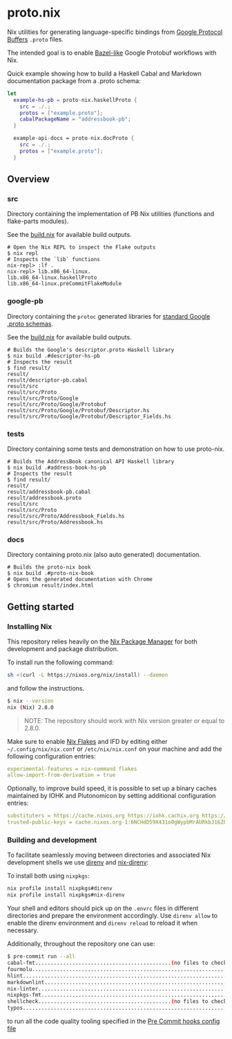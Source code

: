 # proto.nix

Nix utilities for generating language-specific bindings from [Google Protocol
Buffers](https://developers.google.com/protocol-buffers) `.proto` files.

The intended goal is to enable
[Bazel-like](https://blog.bazel.build/2017/02/27/protocol-buffers.html) Google
Protobuf workflows with Nix.

Quick example showing how to build a Haskell Cabal and Markdown documentation package from a .proto schema:

```nix
let
  example-hs-pb = proto-nix.haskellProto {
    src = ./.;
    protos = ["example.proto"];
    cabalPackageName = "addressbook-pb";
  }

  example-api-docs = proto-nix.docProto {
    src = ./.;
    protos = ["example.proto"];
  }
```

## Overview

### src

Directory containing the implementation of PB Nix utilities (functions and flake-parts modules).

See the [build.nix](./src/build.nix) for available build outputs.

```shell
# Open the Nix REPL to inspect the Flake outputs
$ nix repl
# Inspects the `lib` functions
nix-repl> :lf .
nix-repl> lib.x86_64-linux.
lib.x86_64-linux.haskellProto
lib.x86_64-linux.preCommitFlakeModule
```

### google-pb

Directory containing the `protoc` generated libraries for [standard Google .proto schemas](https://github.com/protocolbuffers/protobuf/tree/main/src).

See the [build.nix](./google-pb/build.nix) for available build outputs.

```shell
# Builds the Google's descriptor.proto Haskell library
$ nix build .#descriptor-hs-pb
# Inspects the result
$ find result/
result/
result/descriptor-pb.cabal
result/src
result/src/Proto
result/src/Proto/Google
result/src/Proto/Google/Protobuf
result/src/Proto/Google/Protobuf/Descriptor.hs
result/src/Proto/Google/Protobuf/Descriptor_Fields.hs
```

### tests

Directory containing some tests and demonstration on how to use proto-nix.

```shell
# Builds the AddressBook canonical API Haskell library
$ nix build .#address-book-hs-pb
# Inspects the result
$ find result/
result/
result/addressbook-pb.cabal
result/addressbook.proto
result/src
result/src/Proto
result/src/Proto/Addressbook_Fields.hs
result/src/Proto/Addressbook.hs
```

### docs

Directory containing proto.nix (also auto generated) documentation.

```shell
# Builds the proto-nix book
$ nix build .#proto-nix-book
# Opens the generated documentation with Chrome
$ chromium result/index.html
```

## Getting started

### Installing Nix

This repository relies heavily on the [Nix Package
Manager](https://nixos.org/download.html) for both development and package
distribution.

To install run the following command:

```sh
sh <(curl -L https://nixos.org/nix/install) --daemon
```

and follow the instructions.

```sh
$ nix --version
nix (Nix) 2.8.0
```

> NOTE: The repository should work with Nix version greater or equal to 2.8.0.

Make sure to enable [Nix Flakes](https://nixos.wiki/wiki/Flakes#Enable_flakes)
and IFD by editing either `~/.config/nix/nix.conf` or `/etc/nix/nix.conf` on
your machine and add the following configuration entries:

```yaml
experimental-features = nix-command flakes
allow-import-from-derivation = true
```

Optionally, to improve build speed, it is possible to set up a binary caches
maintained by IOHK and Plutonomicon by setting additional configuration entries:

```yaml
substituters = https://cache.nixos.org https://iohk.cachix.org https://cache.iog.io https://public-plutonomicon.cachix.org
trusted-public-keys = cache.nixos.org-1:6NCHdD59X431o0gWypbMrAURkbJ16ZPMQFGspcDShjY= hydra.iohk.io:f/Ea+s+dFdN+3Y/G+FDgSq+a5NEWhJGzdjvKNGv0/EQ= iohk.cachix.org-1:DpRUyj7h7V830dp/i6Nti+NEO2/nhblbov/8MW7Rqoo= public-plutonomicon.cachix.org-1:3AKJMhCLn32gri1drGuaZmFrmnue+KkKrhhubQk/CWc=
```

### Building and development

To facilitate seamlessly moving between directories and associated Nix development shells we use [direnv](https://direnv.net) and [nix-direnv](https://github.com/nix-community/nix-direnv):

To install both using `nixpkgs`:

```sh
nix profile install nixpkgs#direnv
nix profile install nixpkgs#nix-direnv
```

Your shell and editors should pick up on the `.envrc` files in different directories and prepare the environment accordingly.
Use `direnv allow` to enable the direnv environment and `direnv reload` to reload it when necessary.

Additionally, throughout the repository one can use:

```sh
$ pre-commit run --all
cabal-fmt............................................(no files to check)Skipped
fourmolu.................................................................Passed
hlint....................................................................Passed
markdownlint.............................................................Passed
nix-linter...............................................................Passed
nixpkgs-fmt..............................................................Passed
shellcheck...........................................(no files to check)Skipped
typos....................................................................Passed
```

to run all the code quality tooling specified in the [Pre Commit hooks config file](./pre-commit.nix)

